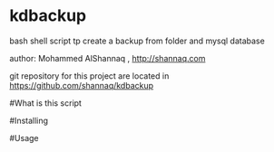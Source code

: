 # kdbackup
bash shell script tp create a backup from folder and mysql database

author: Mohammed AlShannaq , http://shannaq.com

git repository for this project are located in https://github.com/shannaq/kdbackup

#What is this script

#Installing

#Usage


